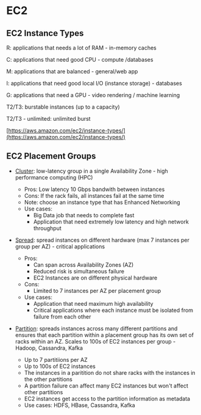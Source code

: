 # EC2

## EC2 Instance Types

R: applications that needs a lot of RAM - in-memory caches

C: applications that need good CPU - compute /databases

M: applications that are balanced - general/web app

I: applications that need good local I/O (instance storage) - databases

G: applications that need a GPU - video  rendering / machine learning

T2/T3: burstable instances (up to a capacity)

T2/T3 - unlimited: unlimited burst

[https://aws.amazon.com/ec2/instance-types/](https://aws.amazon.com/ec2/instance-types/)

## EC2 Placement Groups

- [Cluster](https://docs.aws.amazon.com/AWSEC2/latest/UserGuide/placement-groups.html#placement-groups-cluster): low-latency group in a single Availability Zone - high performance computing (HPC)
    - Pros: Low latency 10 Gbps bandwith between instances
    - Cons: If the rack fails, all instances fail at the same time
    - Note: choose an instance type that has Enhanced Networking
    - Use cases: 
        - Big Data job that needs to complete fast
        - Application that need extremely low latency and high network throughput

- [Spread](https://docs.aws.amazon.com/AWSEC2/latest/UserGuide/placement-groups.html#placement-groups-spread): spread instances on different hardware (max 7 instances per group per AZ) - critical applications
    - Pros:
        - Can span across Availability Zones (AZ)
        - Reduced risk is simultaneous failure
        - EC2 Instances are on different physical hardware
    - Cons:
        - Limited to 7 instances per AZ per placement group
    - Use cases:
        - Application that need maximum high availability
        - Critical applications where each instance must be isolated from failure from each other

- [Partition](https://docs.aws.amazon.com/AWSEC2/latest/UserGuide/placement-groups.html#placement-groups-partition): spreads instances across many different partitions and ensures that each partition within a placement group has its own set of racks within an AZ. Scales to 100s of EC2 instances per group - Hadoop, Cassandra, Kafka
    - Up to 7 partitiions per AZ
    - Up to 100s of EC2 instances
    - The instances in a paritition do not share racks with the instances in the other partitions
    - A partition failure can affect many EC2 instances but won't affect other partitions
    - EC2 instances get access to the partition information as metadata
    - Use cases: HDFS, HBase, Cassandra, Kafka